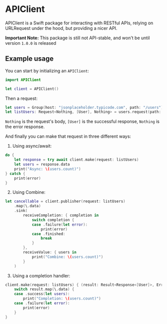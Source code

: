 # APIClient

APIClient is a Swift package for interacting with RESTful APIs, relying on URLRequest under the hood, but providing a nicer API.

**Important Note:** This package is still not API-stable, and won't be until version `1.0.0` is released

## Example usage
You can start by initializing an `APIClient`:
```swift
import APIClient

let client = APIClient()
```

Then a request:
```swift
let users = Group(host: "jsonplaceholder.typicode.com", path: "/users")
let listUsers: Request<Nothing, [User], Nothing> = users.request(path: "/")
```
`Nothing` is the request's body, `[User]` is the successful response, `Nothing` is the error response. 

And finally you can make that request in three different ways:
1. Using async/await:
```swift
do {
    let response = try await client.make(request: listUsers)
    let users = response.data
    print("Async: \(users.count)")
} catch {
    print(error)
}
```
2. Using Combine:
```swift
let cancellable = client.publisher(request: listUsers)
    .map(\.data)
    .sink(
        receiveCompletion: { completion in
            switch completion {
            case .failure(let error):
                print(error)
            case .finished:
                break
            }
        },
        receiveValue: { users in
            print("Combine: \(users.count)")
        }
    )
```
3. Using a completion handler:
```swift
client.make(request: listUsers) { (result: Result<Response<[User]>, Error>) in
    switch result.map(\.data) {
    case .success(let users):
        print("Completion: \(users.count)")
    case .failure(let error):
        print(error)
    }
}
```
